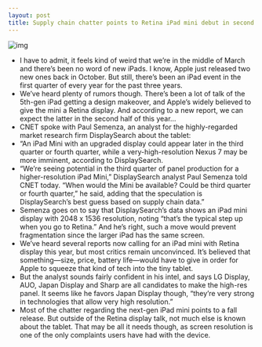 ```yaml
---
layout: post
title: Supply chain chatter points to Retina iPad mini debut in second half of 2013
---
```

![img](http://media.idownloadblog.com/wp-content/uploads/2012/10/iPad-mini-flat-finger.jpg)
* I have to admit, it feels kind of weird that we’re in the middle of March and there’s been no word of new iPads. I know, Apple just released two new ones back in October. But still, there’s been an iPad event in the first quarter of every year for the past three years.
* We’ve heard plenty of rumors though. There’s been a lot of talk of the 5th-gen iPad getting a design makeover, and Apple’s widely believed to give the mini a Retina display. And according to a new report, we can expect the latter in the second half of this year…
* CNET spoke with Paul Semenza, an analyst for the highly-regarded market research firm DisplaySearch about the tablet:
* “An iPad Mini with an upgraded display could appear later in the third quarter or fourth quarter, while a very-high-resolution Nexus 7 may be more imminent, according to DisplaySearch.
* “We’re seeing potential in the third quarter of panel production for a higher-resolution iPad Mini,” DisplaySearch analyst Paul Semenza told CNET today. “When would the Mini be available? Could be third quarter or fourth quarter,” he said, adding that the speculation is DisplaySearch’s best guess based on supply chain data.”
* Semenza goes on to say that DisplaySearch’s data shows an iPad mini display with 2048 x 1536 resolution, noting “that’s the typical step up when you go to Retina.” And he’s right, such a move would prevent fragmentation since the larger iPad has the same screen.
* We’ve heard several reports now calling for an iPad mini with Retina display this year, but most critics remain unconvinced. It’s believed that something—size, price, battery life—would have to give in order for Apple to squeeze that kind of tech into the tiny tablet.
* But the analyst sounds fairly confident in his intel, and says LG Display, AUO, Japan Display and Sharp are all candidates to make the high-res panel. It seems like he favors Japan Display though, “they’re very strong in technologies that allow very high resolution.”
* Most of the chatter regarding the next-gen iPad mini points to a fall release. But outside of the Retina display talk, not much else is known about the tablet. That may be all it needs though, as screen resolution is one of the only complaints users have had with the device.

